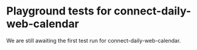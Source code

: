 # Playground tests for connect-daily-web-calendar
We are still awaiting the first test run for connect-daily-web-calendar.

